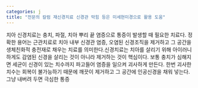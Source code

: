 ```yaml
---
categories: j
title: "전문의 칼럼 재신경치료 신경관 막힘 등은 미세현미경으로 활용 도움"
---
```

치아 신경치료는 충치, 파절, 치아 뿌리 끝 염증으로 통증이 발생할 때 필요한 치료다. 정확한 용어는 근관치료로 치아 내부 신경관 염증, 오염된 신경조직을 제거하고 그 공간을 생체친화적 충전재로 채우는 치료를 의미한다.신경치료는 치아를 살리기 위해 아이러니하게도 감염된 신경을 살리는 것이 아니라 제거하는 것이 핵심이다. 보통 충치가 심해지면 세균이 신경이 있는 치수까지 파고들어 염증을 일으켜 괴사하게 만든다. 한번 괴사한 치수는 회복이 불가능하기 때문에 깨끗이 제거하고 그 공간에 인공신경을 채워 넣는다.그냥 내버려 두면 극심한 통증